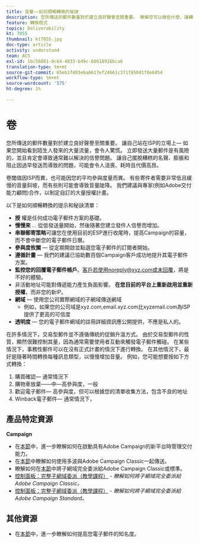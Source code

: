 ```yaml
---
title: 音量——如何順暢轉換的秘訣
description: 您所傳送的郵件數量對於建立良好聲譽至關重要。 瞭解您可以做些什麼，讓轉換更順暢。
feature: 轉換程式
topics: Deliverability
kt: 7055
thumbnail: kt7055.jpg
doc-type: article
activity: understand
team: ACS
exl-id: 1bc56061-0c64-4033-b49c-66618916bca6
translation-type: tm+mt
source-git-commit: 65eb1fd03e6a6617ef24661c371f850d1f8e6054
workflow-type: tm+mt
source-wordcount: '575'
ht-degree: 1%

---
```


# 卷

您所傳送的郵件數量對於建立良好聲譽至關重要。 讓自己站在ISP的立場上— 如果您開始看到陌生人發來的大量流量，會令人驚慌。 立即發送大量郵件是有風險的，並且肯定會導致通常難以解決的信譽問題。 讓自己擺脫糟糕的名聲、膨脹和阻止因過早發送而導致的問題，可能會令人沮喪、耗時且代價高昂。

卷閾值因ISP而異，也可能因您的平均參與度量而異。 有些寄件者需要非常低且緩慢的音量斜坡，而有些則可能會導致音量陡降。 我們建議與專家(例如Adobe交付能力顧問)合作，以制定自訂的大量授權計畫。

以下是如何順暢轉換的提示和秘訣清單：

* **授** 權是任何成功電子郵件方案的基礎。
* **慢慢來** ... 從低發送量開始，然後隨著您建立發件人信譽而增加。
* **串聯郵寄策略**&#x200B;可讓您在使用目前的ESP進行收尾時，提高Campaign的容量，而不會中斷您的電子郵件日曆。
* **參與度攸關** — 從定期開啟並點選您電子郵件的訂閱者開始。
* **遵循計畫** — 我們的建議已協助數百個Campaign客戶成功地提升其電子郵件方案。
* **監控您的回覆電子郵件帳戶**。客戶若使用noreply@xyz.com或未回覆，將是不好的體驗。
* 非活動地址可能對傳遞能力產生負面影響。 **在您目前的平台上重新啟用並重新授權**，而非您的新IP。
* **網域** — 使用您公司實際網域的子網域傳送網域
   * 例如，如果您的公司域是xyz.com,email.xyz.com比xyzemail.com為ISP提供了更高的可信度
* **透明度** — 您的電子郵件網域的註冊詳細資訊應公開提供，不應是私人的。

在許多情況下，交易型郵件並不遵循傳統的促銷升溫方式。 由於交易型郵件的性質，顯然很難控制其量，因為通常需要使用者互動來觸發電子郵件觸碰。 在某些情況下，事務性郵件可以在沒有正式計畫的情況下進行轉換。 在其他情況下，最好是隨著時間轉換每種訊息類型，以慢慢增加音量。 例如，您可能想要按如下方式轉換：

1. 購買確認— 通常情況下
2. 購物車放棄——中—高參與度，一般
3. 歡迎電子郵件— 高參與度，但可以根據您的清單收集方法，包含不良的地址
4. Winback電子郵件— 通常情況下，

## 產品特定資源

**Campaign**

* 在[本節](/help/additional-resources/ac-starting-new-platform.md)中，進一步瞭解如何在啟動具有Adobe Campaign的新平台時管理交付能力。
* 在[本節](https://experienceleague.adobe.com/docs/campaign-classic/using/sending-messages/key-steps-when-creating-a-delivery/steps-sending-the-delivery.html#sending-using-multiple-waves)中瞭解如何使用多波與Adobe Campaign Classic一起傳送。
* 瞭解如何在[本節](/help/additional-resources/ac-domain-name-setup.md)中將子網域完全委派給Adobe Campaign Classic或標準。
* [控制面板：完整子網域委派（教學課程）](https://experienceleague.adobe.com/docs/campaign-classic-learn/control-panel/subdomains-and-certificates/subdomain-delegation.html) - *瞭解如何將子網域完全委派給Adobe Campaign Classic。*
* [控制面板：完整子網域委派（教學課程）](https://experienceleague.adobe.com/docs/campaign-standard-learn/control-panel/subdomains-and-certificates/subdomain-delegation.html) - *瞭解如何將子網域完全委派給Adobe Campaign Standard。*

## 其他資源

* 在[本節](/help/additional-resources/increase-reputation-with-ip-warming.md)中，進一步瞭解如何提高您電子郵件的知名度。

